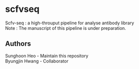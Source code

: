 # scfvseq
Scfv-seq : a high-throuput pipeline for analyse antibody library
<br>
Note : The manuscript of this pipeline is under preparation.

## Authors
Sunghoon Heo - Maintain this repository<br>
Byungjin Hwang - Collaborator

